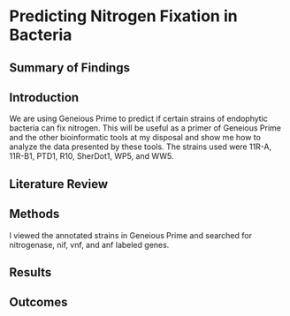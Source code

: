 # Predicting Nitrogen Fixation in Bacteria

## Summary of Findings

## Introduction

We are using Geneious Prime to predict if certain strains of endophytic bacteria can fix nitrogen. This will be useful as a primer of Geneious Prime and the other bioinformatic tools at my disposal and show me how to analyze the data presented by these tools. The strains used were 11R-A, 11R-B1, PTD1, R10, SherDot1, WP5, and WW5.

## Literature Review

## Methods

I viewed the annotated strains in Geneious Prime and searched for nitrogenase, nif, vnf, and anf labeled genes.

## Results

## Outcomes
